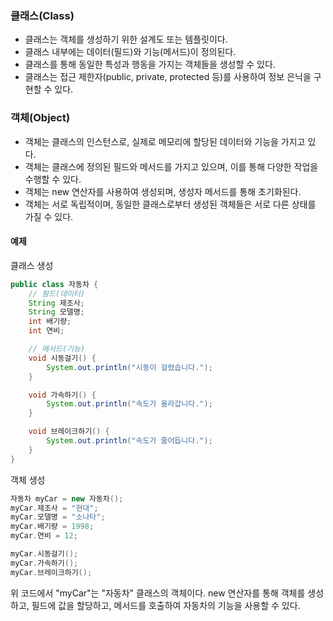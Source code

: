 ### 클래스(Class)
- 클래스는 객체를 생성하기 위한 설계도 또는 템플릿이다.
- 클래스 내부에는 데이터(필드)와 기능(메서드)이 정의된다.
- 클래스를 통해 동일한 특성과 행동을 가지는 객체들을 생성할 수 있다.
- 클래스는 접근 제한자(public, private, protected 등)를 사용하여 정보 은닉을 구현할 수 있다.
### 객체(Object)
- 객체는 클래스의 인스턴스로, 실제로 메모리에 할당된 데이터와 기능을 가지고 있다.
- 객체는 클래스에 정의된 필드와 메서드를 가지고 있으며, 이를 통해 다양한 작업을 수행할 수 있다.
- 객체는 new 연산자를 사용하여 생성되며, 생성자 메서드를 통해 초기화된다.
- 객체는 서로 독립적이며, 동일한 클래스로부터 생성된 객체들은 서로 다른 상태를 가질 수 있다.

#### 예제

클래스 생성
~~~java
public class 자동차 {
    // 필드(데이터)
    String 제조사;
    String 모델명;
    int 배기량;
    int 연비;

    // 메서드(기능)
    void 시동걸기() {
        System.out.println("시동이 걸렸습니다.");
    }

    void 가속하기() {
        System.out.println("속도가 올라갑니다.");
    }

    void 브레이크하기() {
        System.out.println("속도가 줄어듭니다.");
    }
}
~~~

객체 생성
```java
자동차 myCar = new 자동차();
myCar.제조사 = "현대";
myCar.모델명 = "소나타";
myCar.배기량 = 1998;
myCar.연비 = 12;

myCar.시동걸기();
myCar.가속하기();
myCar.브레이크하기();
```

위 코드에서 "myCar"는 "자동차" 클래스의 객체이다. new 연산자를 통해 객체를 생성하고, 필드에 값을 할당하고, 메서드를 호출하여 자동차의 기능을 사용할 수 있다.
